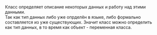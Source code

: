 Класс определяет описание некоторых данных и работу над этими данными.  
Так как тип данных либо уже опрделён в языке, либо формально составляется из уже существующих. Значит класс можно определить как тип данных, в то время как объект - переменная класса.
